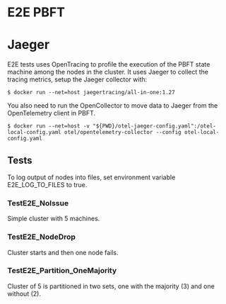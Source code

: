 
# E2E PBFT

# Jaeger

E2E tests uses OpenTracing to profile the execution of the PBFT state machine among the nodes in the cluster. It uses Jaeger to collect the tracing metrics, setup the Jaeger collector with:

```
$ docker run --net=host jaegertracing/all-in-one:1.27
```

You also need to run the OpenCollector to move data to Jaeger from the OpenTelemetry client in PBFT.

```
$ docker run --net=host -v "${PWD}/otel-jaeger-config.yaml":/otel-local-config.yaml otel/opentelemetry-collector --config otel-local-config.yaml
```

## Tests

To log output of nodes into files, set environment variable E2E_LOG_TO_FILES to true.

### TestE2E_NoIssue

Simple cluster with 5 machines.

### TestE2E_NodeDrop

Cluster starts and then one node fails.

### TestE2E_Partition_OneMajority

Cluster of 5 is partitioned in two sets, one with the majority (3) and one without (2).
